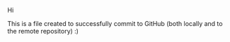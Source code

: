 Hi

This is a file created to successfully commit to GitHub (both locally and to 
the remote repository)    :)